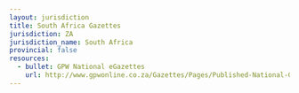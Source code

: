 ```yaml
---
layout: jurisdiction
title: South Africa Gazettes
jurisdiction: ZA
jurisdiction_name: South Africa
provincial: false
resources:
  - bullet: GPW National eGazettes
    url: http://www.gpwonline.co.za/Gazettes/Pages/Published-National-Government-Gazettes.aspx
---
```

